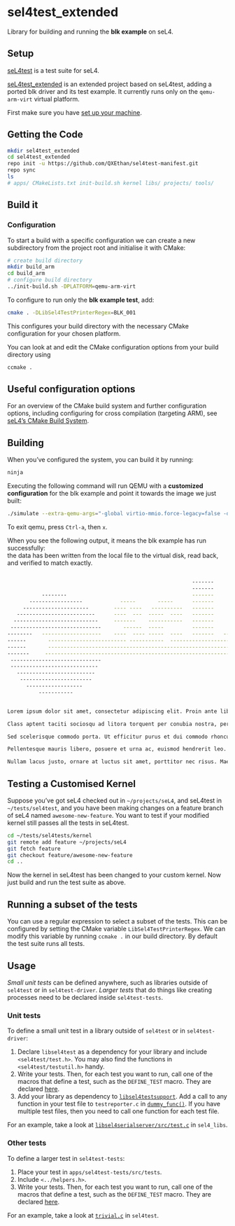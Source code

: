 <!--
     Copyright 2017, Data61, CSIRO (ABN 41 687 119 230)

     SPDX-License-Identifier: CC-BY-SA-4.0

     Forked and modified by Ethan Xu.
-->

# sel4test_extended

Library for building and running the **blk example** on seL4.

## Setup
[seL4test](https://github.com/seL4/sel4test-manifest) is a test suite for seL4.  

[seL4test_extended](https://github.com/QXEthan/sel4test_extended) is an extended project based on seL4test, adding a ported blk driver and its test example. It currently runs only on the `qemu-arm-virt` virtual platform.


First make sure you have [set up your machine](https://docs.sel4.systems/HostDependencies#sel4-build-dependencies).

## Getting the Code

```bash
mkdir sel4test_extended
cd sel4test_extended
repo init -u https://github.com/QXEthan/sel4test-manifest.git
repo sync
ls
# apps/ CMakeLists.txt init-build.sh kernel libs/ projects/ tools/
```

## Build it
### Configuration

To start a build with a specific configuration we can create a new subdirectory from the project root and initialise it with CMake:

```bash
# create build directory
mkdir build_arm
cd build_arm
# configure build directory
../init-build.sh -DPLATFORM=qemu-arm-virt
```
To configure to run only the **blk example test**, add:  

```bash
cmake . -DLibSel4TestPrinterRegex=BLK_001
```
This configures your build directory with the necessary CMake configuration for your chosen platform.  

You can look at and edit the CMake configuration options from your build directory using
```bash
ccmake .
```

## Useful configuration options

For an overview of the CMake build system and further configuration options, including configuring for cross compilation (targeting ARM), see [seL4’s CMake Build System](https://docs.sel4.systems/Developing/Building/Using).

## Building

When you’ve configured the system, you can build it by running:

```bash
ninja
```

Executing the following command will run QEMU with a **customized configuration** for the blk example and point it towards the image we just built:

```bash
./simulate --extra-qemu-args="-global virtio-mmio.force-legacy=false -drive file=disk,if=none,format=raw,id=hd -device virtio-blk-device,drive=hd"
```
To exit qemu, press `Ctrl-a`, then `x`.

When you see the following output, it means the blk example has run successfully:  
the data has been written from the local file to the virtual disk, read back, and verified to match exactly.
```bash

                                                           -------
                                                           -------
           --------                                        -------             --------
       -----------------            -----       -----      -------           ----------
     ---------------------        ---- ----   ----------   -------          -----------
   -------------------------      ----  ---  -----  ----   -------        -------------
  ---------------------------     -------    -----------   -------       -----  -------
 -----------------------------       ------  -----         -------     -----    -------
--------   -------------------    ----  ---- -----  ----   -------   ------     -------
------       ------------------------- -----------  --------------------------------------
------       -----------------------------------------------------------------------------
-------     ------------------------------------------------------------------------------
 -----------------------------                                                  -------
 ----------------------------                                                   -------
   -------------------------
    -----------------------
      ------------------
          -----------


Lorem ipsum dolor sit amet, consectetur adipiscing elit. Proin ante libero, eleifend ac enim et, accumsan mollis velit. Sed a efficitur risus. Nam in purus imperdiet lorem euismod ultricies. Vestibulum dui orci, suscipit et magna a, sodales lacinia odio. Vivamus a aliquam dui. Suspendisse et nisl ornare, lacinia odio sed, malesuada nibh. Curabitur in quam vel nisi fringilla rhoncus in a risus. Integer accumsan risus elit, et porta ligula viverra eu. Aliquam luctus elit in vulputate sodales. Mauris tempor magna a tincidunt blandit. Mauris et condimentum odio. Interdum et malesuada fames ac ante ipsum primis in faucibus.

Class aptent taciti sociosqu ad litora torquent per conubia nostra, per inceptos himenaeos. Pellentesque egestas sed nisl eget commodo. Morbi lobortis mattis ex. Donec venenatis, nisi nec viverra rutrum, orci ante porta dui, quis lacinia risus nisi non mauris. Integer imperdiet arcu facilisis mi tempus consequat. Praesent risus eros, elementum id diam vitae, faucibus hendrerit dolor. Aenean posuere sit amet nulla id interdum. Pellentesque vel massa ac velit posuere mollis.

Sed scelerisque commodo porta. Ut efficitur purus et dui commodo rhoncus. Nullam in auctor lectus, eu mattis eros. Ut libero ligula, malesuada mattis arcu et, aliquet sagittis ipsum. Nullam eget bibendum nulla, vel mattis risus. In aliquam lectus non finibus lobortis. Nunc id orci eu quam mattis rutrum sed ac ante. Etiam at risus fringilla, mollis elit eu, porttitor nibh. Proin ornare turpis augue, dictum facilisis mi ultricies eu. Phasellus vitae augue et sapien faucibus imperdiet. Duis euismod posuere congue. Integer iaculis efficitur fringilla. Proin tellus ligula, molestie sit amet sagittis at, ullamcorper et sapien. Fusce aliquet ornare arcu et egestas. Pellentesque eleifend metus non mauris vestibulum, sit amet pulvinar dolor sagittis. Cras a eleifend nisi.

Pellentesque mauris libero, posuere et urna ac, euismod hendrerit leo. Nam quis lectus elit. Suspendisse lacinia ante nisi, eget rhoncus tellus ornare in. Ut convallis dapibus eros, quis egestas ante porttitor at. Pellentesque euismod justo libero, id dignissim enim lacinia vel. Morbi non eros in lorem laoreet vulputate ac in mauris. Vivamus efficitur ligula eu quam interdum, a consequat purus imperdiet. Phasellus ipsum massa, iaculis vel lorem vulputate, eleifend euismod dolor. Morbi sit amet aliquet libero, nec aliquet lorem. Praesent imperdiet lacinia orci eget finibus. Etiam sit amet porttitor turpis. Nunc non dignissim nibh. Vivamus convallis erat ac orci gravida aliquet. Etiam convallis lobortis metus non ultricies.

Nullam lacus justo, ornare at luctus sit amet, porttitor nec risus. Maecenas quis leo libero. Praesent tellus quam, viverra sed arcu vitae, eleifend commodo nulla. Duis at nulla aliquet enim gravida blandit. Praesent ac
```
## Testing a Customised Kernel

Suppose you’ve got seL4 checked out in `~/projects/seL4`, and seL4test in `~/tests/sel4test`, and you have been making changes on a feature branch of seL4 named `awesome-new-feature`. You want to test if your modified kernel still passes all the tests in seL4test.

```bash
cd ~/tests/sel4tests/kernel
git remote add feature ~/projects/seL4
git fetch feature
git checkout feature/awesome-new-feature
cd ..
```
Now the kernel in seL4test has been changed to your custom kernel. Now just build and run the test suite as above.

## Running a subset of the tests

You can use a regular expression to select a subset of the tests. This can be configured by setting the CMake variable `LibSel4TestPrinterRegex`. We can modify this variable by running `ccmake .` in our build directory. By default the test suite runs all tests.


## Usage

*Small unit tests* can be defined anywhere, such as libraries outside of `sel4test` or in `sel4test-driver`. *Larger tests* that do things like creating processes need to be declared inside `sel4test-tests`.

### Unit tests

To define a small unit test in a library outside of `sel4test` or in `sel4test-driver`:

1. Declare `libsel4test` as a dependency for your library and include `<sel4test/test.h>`. You may also find the functions in `<sel4test/testutil.h>` handy.
2. Write your tests. Then, for each test you want to run, call one of the macros that define a test, such as the `DEFINE_TEST` macro. They are declared
[here](https://github.com/seL4/seL4_libs/blob/master/libsel4test/include/sel4test/test.h#L88).
3. Add your library as dependency to
[`libsel4testsupport`](https://github.com/seL4/sel4test/blob/master/libsel4testsupport).
Add a call to any function in your test file to `testreporter.c` in [`dummy_func()`](https://github.com/seL4/sel4test/blob/master/libsel4testsupport/src/testreporter.c#L35). If you have multiple test files, then you need to call one function for each test file.

For an example, take a look at [`libsel4serialserver/src/test.c`](https://github.com/seL4/seL4_libs/blob/master/libsel4serialserver/src/test.c) in `sel4_libs`.

### Other tests

To define a larger test in `sel4test-tests`:

1. Place your test in `apps/sel4test-tests/src/tests`.
2. Include `<../helpers.h>`.
3. Write your tests. Then, for each test you want to run, call one of the macros that define a test,
    such as the `DEFINE_TEST` macro. They are declared [here](https://github.com/seL4/seL4_libs/blob/master/libsel4test/include/sel4test/test.h#L88).

For an example, take a look at [`trivial.c`](https://github.com/seL4/sel4test/blob/master/apps/sel4test-tests/src/tests/trivial.c) in `sel4test`.

[build]: https://docs.sel4.systems/Resources#setting-up-your-machine

